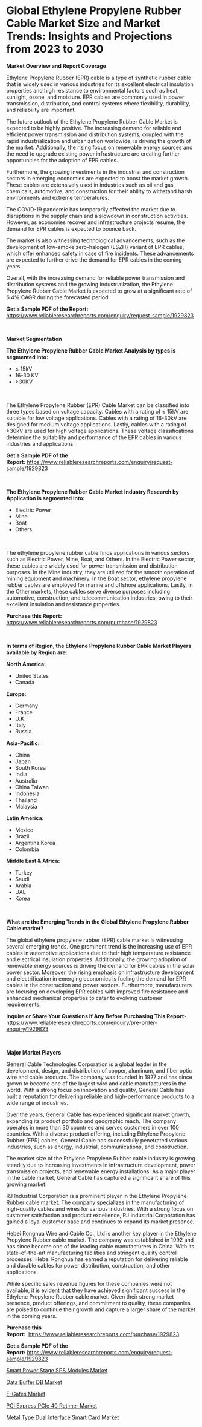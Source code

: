 <p><h1>Global Ethylene Propylene Rubber Cable Market Size and Market Trends: Insights and Projections from 2023 to 2030</h1></p><p><strong>Market Overview and Report Coverage</strong></p>
<p><p>Ethylene Propylene Rubber (EPR) cable is a type of synthetic rubber cable that is widely used in various industries for its excellent electrical insulation properties and high resistance to environmental factors such as heat, sunlight, ozone, and moisture. EPR cables are commonly used in power transmission, distribution, and control systems where flexibility, durability, and reliability are important.</p><p>The future outlook of the Ethylene Propylene Rubber Cable Market is expected to be highly positive. The increasing demand for reliable and efficient power transmission and distribution systems, coupled with the rapid industrialization and urbanization worldwide, is driving the growth of the market. Additionally, the rising focus on renewable energy sources and the need to upgrade existing power infrastructure are creating further opportunities for the adoption of EPR cables.</p><p>Furthermore, the growing investments in the industrial and construction sectors in emerging economies are expected to boost the market growth. These cables are extensively used in industries such as oil and gas, chemicals, automotive, and construction for their ability to withstand harsh environments and extreme temperatures.</p><p>The COVID-19 pandemic has temporarily affected the market due to disruptions in the supply chain and a slowdown in construction activities. However, as economies recover and infrastructure projects resume, the demand for EPR cables is expected to bounce back.</p><p>The market is also witnessing technological advancements, such as the development of low-smoke zero-halogen (LSZH) variant of EPR cables, which offer enhanced safety in case of fire incidents. These advancements are expected to further drive the demand for EPR cables in the coming years.</p><p>Overall, with the increasing demand for reliable power transmission and distribution systems and the growing industrialization, the Ethylene Propylene Rubber Cable Market is expected to grow at a significant rate of 6.4% CAGR during the forecasted period.</p></p>
<p><strong>Get a Sample PDF of the Report:</strong> <a href="https://www.reliableresearchreports.com/enquiry/request-sample/1929823">https://www.reliableresearchreports.com/enquiry/request-sample/1929823</a></p>
<p>&nbsp;</p>
<p><strong>Market Segmentation</strong></p>
<p><strong>The Ethylene Propylene Rubber Cable Market Analysis by types is segmented into:</strong></p>
<p><ul><li>≤ 15kV</li><li>16-30 KV</li><li>>30KV</li></ul></p>
<p>&nbsp;</p>
<p><p>The Ethylene Propylene Rubber (EPR) Cable Market can be classified into three types based on voltage capacity. Cables with a rating of ≤ 15kV are suitable for low voltage applications. Cables with a rating of 16-30kV are designed for medium voltage applications. Lastly, cables with a rating of >30kV are used for high voltage applications. These voltage classifications determine the suitability and performance of the EPR cables in various industries and applications.</p></p>
<p><strong>Get a Sample PDF of the Report:</strong>&nbsp;<a href="https://www.reliableresearchreports.com/enquiry/request-sample/1929823">https://www.reliableresearchreports.com/enquiry/request-sample/1929823</a></p>
<p>&nbsp;</p>
<p><strong>The Ethylene Propylene Rubber Cable Market Industry Research by Application is segmented into:</strong></p>
<p><ul><li>Electric Power</li><li>Mine</li><li>Boat</li><li>Others</li></ul></p>
<p>&nbsp;</p>
<p><p>The ethylene propylene rubber cable finds applications in various sectors such as Electric Power, Mine, Boat, and Others. In the Electric Power sector, these cables are widely used for power transmission and distribution purposes. In the Mine industry, they are utilized for the smooth operation of mining equipment and machinery. In the Boat sector, ethylene propylene rubber cables are employed for marine and offshore applications. Lastly, in the Other markets, these cables serve diverse purposes including automotive, construction, and telecommunication industries, owing to their excellent insulation and resistance properties.</p></p>
<p><strong>Purchase this Report:</strong>&nbsp; <a href="https://www.reliableresearchreports.com/purchase/1929823">https://www.reliableresearchreports.com/purchase/1929823</a></p>
<p>&nbsp;</p>
<p><strong>In terms of Region, the Ethylene Propylene Rubber Cable Market Players available by Region are:</strong></p>
<p>
    <p> <strong> North America: </strong>
        <ul>
            <li>United States</li>
            <li>Canada</li>
        </ul>
        </p> 
    <p> <strong> Europe: </strong>
        <ul>
            <li>Germany</li>
            <li>France</li>
            <li>U.K.</li>
            <li>Italy</li>
            <li>Russia</li>
        </ul>
        </p> 
    <p> <strong> Asia-Pacific: </strong>
        <ul>
            <li>China</li>
            <li>Japan</li>
            <li>South Korea</li>
            <li>India</li>
            <li>Australia</li>
            <li>China Taiwan</li>
            <li>Indonesia</li>
            <li>Thailand</li>
            <li>Malaysia</li>
        </ul>
        </p> 
    <p> <strong> Latin America: </strong>
        <ul>
            <li>Mexico</li>
            <li>Brazil</li>
            <li>Argentina Korea</li>
            <li>Colombia</li>
        </ul>
        </p> 
    <p> <strong> Middle East & Africa: </strong>
        <ul>
            <li>Turkey</li>
            <li>Saudi</li>
            <li>Arabia</li>
            <li>UAE</li>
            <li>Korea</li>
        </ul>
    </p>
    </p>
<p>&nbsp;</p>
<p><strong>What are the Emerging Trends in the Global Ethylene Propylene Rubber Cable market?</strong></p>
<p><p>The global ethylene propylene rubber (EPR) cable market is witnessing several emerging trends. One prominent trend is the increasing use of EPR cables in automotive applications due to their high temperature resistance and electrical insulation properties. Additionally, the growing adoption of renewable energy sources is driving the demand for EPR cables in the solar power sector. Moreover, the rising emphasis on infrastructure development and electrification in emerging economies is fueling the demand for EPR cables in the construction and power sectors. Furthermore, manufacturers are focusing on developing EPR cables with improved fire resistance and enhanced mechanical properties to cater to evolving customer requirements.</p></p>
<p><strong>Inquire or Share Your Questions If Any Before Purchasing This Report</strong>- <a href="https://www.reliableresearchreports.com/enquiry/pre-order-enquiry/1929823">https://www.reliableresearchreports.com/enquiry/pre-order-enquiry/1929823</a></p>
<p>&nbsp;</p>
<p><strong>Major Market Players</strong></p>
<p><p>General Cable Technologies Corporation is a global leader in the development, design, and distribution of copper, aluminum, and fiber optic wire and cable products. The company was founded in 1927 and has since grown to become one of the largest wire and cable manufacturers in the world. With a strong focus on innovation and quality, General Cable has built a reputation for delivering reliable and high-performance products to a wide range of industries.</p><p>Over the years, General Cable has experienced significant market growth, expanding its product portfolio and geographic reach. The company operates in more than 30 countries and serves customers in over 100 countries. With a diverse product offering, including Ethylene Propylene Rubber (EPR) cables, General Cable has successfully penetrated various industries, such as energy, industrial, communications, and construction.</p><p>The market size of the Ethylene Propylene Rubber cable industry is growing steadily due to increasing investments in infrastructure development, power transmission projects, and renewable energy installations. As a major player in the cable market, General Cable has captured a significant share of this growing market.</p><p>RJ Industrial Corporation is a prominent player in the Ethylene Propylene Rubber cable market. The company specializes in the manufacturing of high-quality cables and wires for various industries. With a strong focus on customer satisfaction and product excellence, RJ Industrial Corporation has gained a loyal customer base and continues to expand its market presence.</p><p>Hebei Ronghua Wire and Cable Co., Ltd is another key player in the Ethylene Propylene Rubber cable market. The company was established in 1992 and has since become one of the leading cable manufacturers in China. With its state-of-the-art manufacturing facilities and stringent quality control processes, Hebei Ronghua has earned a reputation for delivering reliable and durable cables for power distribution, construction, and other applications.</p><p>While specific sales revenue figures for these companies were not available, it is evident that they have achieved significant success in the Ethylene Propylene Rubber cable market. Given their strong market presence, product offerings, and commitment to quality, these companies are poised to continue their growth and capture a larger share of the market in the coming years.</p></p>
<p><strong>Purchase this Report:</strong>&nbsp;&nbsp;<a href="https://www.reliableresearchreports.com/purchase/1929823">https://www.reliableresearchreports.com/purchase/1929823</a></p>
<p></p>
<p><strong>Get a Sample PDF of the Report:</strong>&nbsp;<a href="https://www.reliableresearchreports.com/enquiry/request-sample/1929823">https://www.reliableresearchreports.com/enquiry/request-sample/1929823</a></p>
<p><p><a href="https://medium.com/@seanhunt765/analyzing-smart-power-stage-sps-modules-market-global-industry-perspective-and-forecast-2023-to-71588d870e37">Smart Power Stage SPS Modules Market</a></p><p><a href="https://medium.com/@alanwatkins6h/decoding-data-buffer-db-market-metrics-market-share-trends-and-growth-patterns-767fc76831ec">Data Buffer DB Market</a></p><p><a href="https://github.com/grishafomin4852/Market-Research-Report-List-1/blob/main/e-gates-market.md">E-Gates Market</a></p><p><a href="https://medium.com/@waltercruz6g/analyzing-pci-express-pcie-40-retimer-market-global-industry-perspective-and-forecast-2023-to-1b48830c7578">PCI Express PCIe 40 Retimer Market</a></p><p><a href="https://github.com/abbypearson7765/Market-Research-Report-List-1/blob/main/metal-type-dual-interface-smart-card-market.md">Metal Type Dual Interface Smart Card Market</a></p></p>